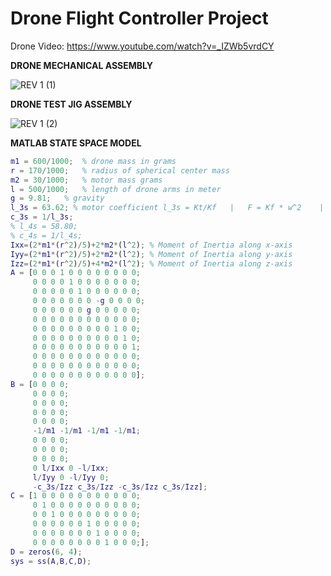 # Drone Flight Controller Project

Drone Video: https://www.youtube.com/watch?v=_IZWb5vrdCY 

**DRONE MECHANICAL ASSEMBLY**

![REV 1 (1)](https://github.com/MoeRahman/Capstone-Project/assets/138165453/53c8d6d8-ed8c-4d74-9f31-5b2be588dfc6)

**DRONE TEST JIG ASSEMBLY**

![REV 1 (2)](https://github.com/MoeRahman/Capstone-Project/assets/138165453/80197168-cbf5-46c3-bda5-7138625911e7)


**MATLAB STATE SPACE MODEL**


```matlab
m1 = 600/1000;  % drone mass in grams
r = 170/1000;   % radius of spherical center mass
m2 = 30/1000;   % motor mass grams
l = 500/1000;   % length of drone arms in meter
g = 9.81;   % gravity
l_3s = 63.62; % motor coefficient l_3s = Kt/Kf   |   F = Kf * w^2    | T = Kt * w^2
c_3s = 1/l_3s;
% l_4s = 58.80;
% c_4s = 1/l_4s;
Ixx=(2*m1*(r^2)/5)+2*m2*(l^2); % Moment of Inertia along x-axis
Iyy=(2*m1*(r^2)/5)+2*m2*(l^2); % Moment of Inertia along y-axis
Izz=(2*m1*(r^2)/5)+4*m2*(l^2); % Moment of Inertia along z-axis
A = [0 0 0 1 0 0 0 0 0 0 0 0;
     0 0 0 0 1 0 0 0 0 0 0 0;
     0 0 0 0 0 1 0 0 0 0 0 0;
     0 0 0 0 0 0 0 -g 0 0 0 0;
     0 0 0 0 0 0 g 0 0 0 0 0;
     0 0 0 0 0 0 0 0 0 0 0 0;
     0 0 0 0 0 0 0 0 0 1 0 0;
     0 0 0 0 0 0 0 0 0 0 1 0;
     0 0 0 0 0 0 0 0 0 0 0 1;
     0 0 0 0 0 0 0 0 0 0 0 0;
     0 0 0 0 0 0 0 0 0 0 0 0;
     0 0 0 0 0 0 0 0 0 0 0 0];
B = [0 0 0 0;
     0 0 0 0;
     0 0 0 0;
     0 0 0 0;
     0 0 0 0;
     -1/m1 -1/m1 -1/m1 -1/m1;
     0 0 0 0;
     0 0 0 0;
     0 0 0 0;
     0 l/Ixx 0 -l/Ixx;
     l/Iyy 0 -l/Iyy 0;
     -c_3s/Izz c_3s/Izz -c_3s/Izz c_3s/Izz];
C = [1 0 0 0 0 0 0 0 0 0 0 0;
     0 1 0 0 0 0 0 0 0 0 0 0;
     0 0 1 0 0 0 0 0 0 0 0 0;
     0 0 0 0 0 0 1 0 0 0 0 0;
     0 0 0 0 0 0 0 1 0 0 0 0;
     0 0 0 0 0 0 0 0 1 0 0 0;];
D = zeros(6, 4);
sys = ss(A,B,C,D);

